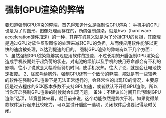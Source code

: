 # 强制GPU渲染的弊端

要知道强制GPU渲染的弊端，首先得知道什么是强制性GPU渲染：
手机中的GPU也是为了对图形、图像处理而存在的，所谓强制渲染，就是hwa（hard ware acceleration硬件加速）的一种，其存在的意义就是为了分担CPU的负担，其原理是通过GPU对软件图形图像的处理来减轻CPU的负担，从而使应用软件能够以更快的速度被处理，以达到提速的目的。
强制GPU渲染的弊端有以下几个方面：
1、虽然强制GPU渲染能够实现应用软件的提速，不过长期的开启强制GPU渲染会造成手机长期处于超负荷的状态，对电池的续航以及手机的使用寿命都会有不利的影响，往小了说就是大幅降低待机时间，使手机发热，往大了说，就是会让电池快速报废。
2、除影响续航外，强制GPU还有一个致命的弊端，那就是有一些较老的软件在强制GPU渲染下是无法正常运行的，会经常性的出现FC的情况，主要原因是过去程序的SDK版本多数不支持GPU加速，或者默认不开启GPU渲染，所以当你开启强制GPU渲染的时候就会出现问题。
备注：不建议长时间开启“强制GPU渲染”选项，毕竟整体来看，就目前来说，这个功能依然是弊大于利。如果觉得某款软件运行起来比较吃力，可以尝试开启这一选项，关闭软件后也要记得及时关闭。